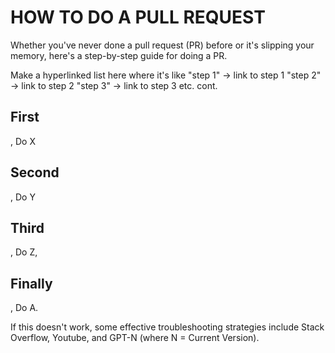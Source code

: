 # HOW TO DO A PULL REQUEST 

Whether you've never done a pull request (PR) before or it's slipping your memory, here's a step-by-step guide for doing a PR. 

Make a hyperlinked list here where it's like "step 1" -> link to step 1 
"step 2" -> link to step 2 
"step 3" -> link to step 3 
etc. cont. 

## First
, Do X 

## Second
, Do Y 

## Third
, Do Z, 

## Finally
, Do A. 

If this doesn't work, some effective troubleshooting strategies include Stack Overflow, Youtube, and GPT-N (where N = Current Version).
